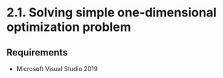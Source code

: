 # 2.1. Solving simple one-dimensional optimization problem
## Requirements
- Microsoft Visual Studio 2019
